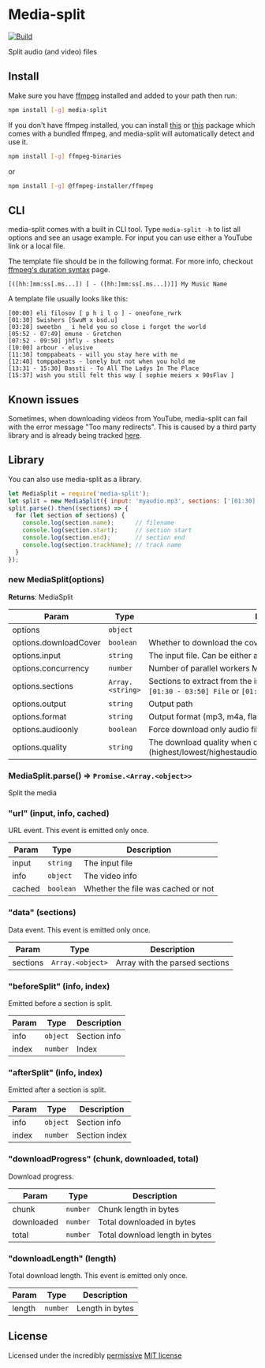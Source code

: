 # Media-split

[![Build](https://travis-ci.org/skiptirengu/media-split.svg?branch=master)](https://travis-ci.org/skiptirengu/media-split)

Split audio (and video) files

## Install

Make sure you have [ffmpeg](https://ffmpeg.org/) installed and added to your path then run:

```bash
npm install [-g] media-split
```

If you don't have ffmpeg installed, you can install [this](https://www.npmjs.com/package/ffmpeg-binaries) or [this](https://www.npmjs.com/package/@ffmpeg-installer/ffmpeg) package which 
comes with a bundled ffmpeg, and media-split will automatically detect and use it.

```bash
npm install [-g] ffmpeg-binaries
```
or
```bash
npm install [-g] @ffmpeg-installer/ffmpeg
```

## CLI

media-split comes with a built in CLI tool. Type `media-split -h` to list all options and see an usage example.
For input you can use either a YouTube link or a local file.

The template file should be in the following format.
For more info, checkout [ffmpeg's duration syntax](https://ffmpeg.org/ffmpeg-utils.html#Time-duration) page.
```
[([hh:]mm:ss[.ms...]) [ - ([hh:]mm:ss[.ms...])]] My Music Name
```

A template file usually looks like this:
```
[00:00] eli filosov [ p h i l o ] - oneofone_rwrk
[01:30] Swishers [SwuM x bsd.u]
[03:28] sweetbn _ i held you so close i forgot the world
[05:52 - 07:49] emune - Gretchen
[07:52 - 09:50] jhfly - sheets
[10:00] arbour - elusive
[11:30] tomppabeats - will you stay here with me
[12:40] tomppabeats - lonely but not when you hold me
[13:31 - 15:30] Bassti - To All The Ladys In The Place
[15:37] wish you still felt this way [ sophie meiers x 90sFlav ]
```

## Known issues

Sometimes, when downloading videos from YouTube, media-split can fail with the error message "Too many redirects".
This is caused by a third party library and is already being tracked [here](https://github.com/fent/node-ytdl-core/issues/212).

## Library

You can also use media-split as a library.

```js
let MediaSplit = require('media-split');
let split = new MediaSplit({ input: 'myaudio.mp3', sections: ['[01:30] My audio'] });
split.parse().then((sections) => {
  for (let section of sections) {
    console.log(section.name);      // filename
    console.log(section.start);     // section start
    console.log(section.end);       // section end
    console.log(section.trackName); // track name
  }
});
```

### new MediaSplit(options)
**Returns**: MediaSplit  

| Param | Type | Description |
| --- | --- | --- |
| options | <code>object</code> |  |
| options.downloadCover | <code>boolean</code> | Whether to download the cover from the YouTube video |
| options.input | <code>string</code> | The input file. Can be either a file path or a YouTube url |
| options.concurrency | <code>number</code> | Number of parallel workers MediaSplit will spawn at once |
| options.sections | <code>Array.&lt;string&gt;</code> | Sections to extract from the input source. Supported formats are `[01:30 - 03:50] File` or `[01:30] File` |
| options.output | <code>string</code> | Output path |
| options.format | <code>string</code> | Output format (mp3, m4a, flac, etc) |
| options.audioonly | <code>boolean</code> | Force download only audio files when using a url as input |
| options.quality | <code>string</code> | The download quality when downloading from YouTube (highest/lowest/highestaudio/lowestaudio/highestvideo/lowestvideo) |

### MediaSplit.parse() ⇒ <code>Promise.&lt;Array.&lt;object&gt;&gt;</code>
Split the media

### "url" (input, info, cached)
URL event. This event is emitted only once.

| Param | Type | Description |
| --- | --- | --- |
| input | <code>string</code> | The input file |
| info | <code>object</code> | The video info |
| cached | <code>boolean</code> | Whether the file was cached or not |

### "data" (sections)
Data event. This event is emitted only once.

| Param | Type | Description |
| --- | --- | --- |
| sections | <code>Array.&lt;object&gt;</code> | Array with the parsed sections |

### "beforeSplit" (info, index)
Emitted before a section is split.

| Param | Type | Description |
| --- | --- | --- |
| info | <code>object</code> | Section info |
| index | <code>number</code> | Index |

### "afterSplit" (info, index)
Emitted after a section is split.

| Param | Type | Description |
| --- | --- | --- |
| info | <code>object</code> | Section info |
| index | <code>number</code> | Section index |

### "downloadProgress" (chunk, downloaded, total)
Download progress.

| Param | Type | Description |
| --- | --- | --- |
| chunk | <code>number</code> | Chunk length in bytes |
| downloaded | <code>number</code> | Total downloaded in bytes |
| total | <code>number</code> | Total download length in bytes |

### "downloadLength" (length)
Total download length. This event is emitted only once.

| Param | Type | Description |
| --- | --- | --- |
| length | <code>number</code> | Length in bytes |

## License

Licensed under the incredibly [permissive](http://en.wikipedia.org/wiki/Permissive_free_software_licence)
[MIT license](http://creativecommons.org/licenses/MIT/)
